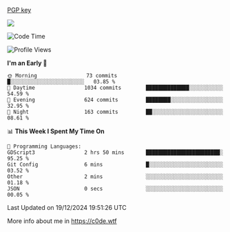 [PGP key](https://c0de.wtf/urwq.asc)

<a href="https://wakatime.com"><img src="https://wakatime.com/share/@c0dezin/b7f18a7c-ab3a-40b8-8bc7-b1b7bf71f1d6.svg" /></a>

<!--START_SECTION:waka-->
![Code Time](http://img.shields.io/badge/Code%20Time-160%20hrs%2042%20mins-blue)

![Profile Views](http://img.shields.io/badge/Profile%20Views-0-blue)

**I'm an Early 🐤** 

```text
🌞 Morning                73 commits          █░░░░░░░░░░░░░░░░░░░░░░░░   03.85 % 
🌆 Daytime                1034 commits        ██████████████░░░░░░░░░░░   54.59 % 
🌃 Evening                624 commits         ████████░░░░░░░░░░░░░░░░░   32.95 % 
🌙 Night                  163 commits         ██░░░░░░░░░░░░░░░░░░░░░░░   08.61 % 
```


📊 **This Week I Spent My Time On** 

```text
💬 Programming Languages: 
GDScript3                2 hrs 50 mins       ████████████████████████░   95.25 % 
Git Config               6 mins              █░░░░░░░░░░░░░░░░░░░░░░░░   03.52 % 
Other                    2 mins              ░░░░░░░░░░░░░░░░░░░░░░░░░   01.18 % 
JSON                     0 secs              ░░░░░░░░░░░░░░░░░░░░░░░░░   00.05 % 
```


 Last Updated on 19/12/2024 19:51:26 UTC
<!--END_SECTION:waka-->

More info about me in https://c0de.wtf
